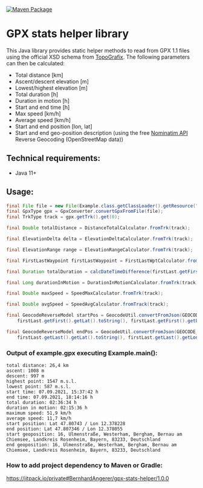 [![Maven Package](https://github.com/BernhardAngerer/gpx-stats-helper/actions/workflows/maven-publish.yml/badge.svg)](https://github.com/BernhardAngerer/gpx-stats-helper/actions/workflows/maven-publish.yml)

# GPX stats helper library

This Java library provides static helper methods to read from GPX 1.1 files using the official XSD schema from [TopoGrafix](https://www.topografix.com/gpx.asp). The following parameters can then be calculated: 
+ Total distance [km]
+ Ascent/descent elevation [m]
+ Lowest/highest elevation [m]
+ Total duration [h]
+ Duration in motion [h]
+ Start and end time [h]
+ Max speed [km/h]
+ Average speed [km/h]
+ Start and end position [lon, lat]
+ Start and end geo-position description (using the free [Nominatim API](https://nominatim.org/release-docs/develop/api/Reverse/) Reverse Geocoding (OpenStreetMap data))

## Technical requirements:
+ Java 11+

## Usage:
```java
final File file = new File(Example.class.getClassLoader().getResource("example/example1.gpx").getFile());
final GpxType gpx = GpxConverter.convertGpxFromFile(file);
final TrkType track = gpx.getTrk().get(0);

final Double totalDistance = DistanceTotalCalculator.fromTrk(track);

final ElevationDelta delta = ElevationDeltaCalculator.fromTrk(track);

final ElevationRange range = ElevationRangeCalculator.fromTrk(track);

final FirstLastWaypoint firstLastWaypoint = FirstLastWptCalculator.fromTrk(track);

final Duration totalDuration = calcDateTimeDifference(firstLast.getFirst().getTime(), firstLast.getLast().getTime());

final Long durationInMotion = DurationInMotionCalculator.fromTrk(track);

final Double maxSpeed = SpeedMaxCalculator.fromTrk(track);

final Double avgSpeed = SpeedAvgCalculator.fromTrack(track);

final GeocodeReverseModel startPos = GeocodeUtil.convertFromJson(GEOCODE_SERVICE.reverseGeocode(
    firstLast.getFirst().getLat().toString(), firstLast.getFirst().getLon().toString()));

final GeocodeReverseModel endPos = GeocodeUtil.convertFromJson(GEOCODE_SERVICE.reverseGeocode(
    firstLast.getLast().getLat().toString(), firstLast.getLast().getLon().toString()));
```

### Output of example.gpx executing Example.main():
```
total distance: 26,4 km
ascent: 1008 m
descent: 997 m
highest point: 1547 m.s.l.
lowest point: 587 m.s.l.
start time: 07.09.2021, 15:37:42 h
end time: 07.09.2021, 18:14:16 h
total duration: 02:36:34 h
duration in motion: 02:15:36 h
maximum speed: 51,9 km/h
average speed: 11,7 km/h
start position: Lat 47.80743 / Lon 12.378228
end position: Lat 47.807346 / Lon 12.378055
start geoposition: 16, Ulmenstraße, Westerham, Bergham, Bernau am Chiemsee, Landkreis Rosenheim, Bayern, 83233, Deutschland
end geoposition: 16, Ulmenstraße, Westerham, Bergham, Bernau am Chiemsee, Landkreis Rosenheim, Bayern, 83233, Deutschland
```

### How to add project dependency to Maven or Gradle:

https://jitpack.io/private#BernhardAngerer/gpx-stats-helper/1.0.0
